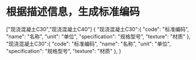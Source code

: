 # 根据描述信息，生成标准编码

<api-endpoint openapi-path="../api/open-api/pmpp_v4_open-api_standard-code-module_glodonPublic_intelligent_generateCodeByDescriptions.yaml" endpoint="/pmpp/v4/open-api/standard-code-module/glodonPublic/intelligent/generateCodeByDescriptions" method="post">

<request>

<sample lang="JSON">
["现浇混凝土C30","现浇混凝土C40"]
</sample>

</request>
<response type="200">

<sample>
{
    "现浇混凝土C30":{
        "code": "标准编码",
        "name": "名称",
        "unit": "单位",
        "specification": "规格型号",
        "texture": "材质"
    }, 
    "现浇混凝土C30":{
        "code": "标准编码",
        "name": "名称",
        "unit": "单位",
        "specification": "规格型号",
        "texture": "材质"
    },
}
</sample>

</response>



</api-endpoint>   